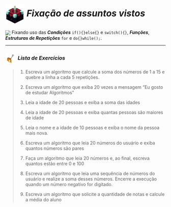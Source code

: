# <img src="https://github.com/kaka-jaques/Proway-Classes/blob/main/gifs/Enchanting_Table.gif?raw=true" align="center" width="60px"> **_Fixação de assuntos vistos_**

<img src="https://github.com/kaka-jaques/Proway-Classes/blob/main/gifs/Enchanted_Book.gif?raw=true" align="center" width="30px"> Fixando uso das **_Condições_** `if(){}else{}` e `switch(){}`, **_Funções_**, **_Estruturas de Repetições_** `for` e `do{}while();`.

---

### <img src="https://github.com/kaka-jaques/Proway-Classes/blob/main/gifs/Arrow_Burning.gif?raw=true" align="center" width="35px"> **_Lista de Exercícios_**

> 1. Escreva um algoritmo que calcule a soma dos números de 1 a 15 e quebre a linha a cada 5 repetições.
>
> 1. Escreva um algoritmo que exiba 20 vezes a mensagem “Eu gosto de estudar Algoritmos"
> 
> 1. Leia a idade de 20 pessoas e exiba a soma das idades
>
> 1. Leia a idade de 20 pessoas e exiba quantas pessoas são maiores de idade
>
> 1. Leia o nome e a idade de 10 pessoas e exiba o nome da pessoa mais nova.
>
> 1. Escreva um algoritmo que leia 20 números do usuário e exiba quantos números são pares
>
> 1. Faça um algoritmo que leia 20 números e, ao final, escreva quantos estão entre 0 e 100
> 
> 1. Escreva um algoritmo que leia uma sequência de números do usuário e realize a soma desses números. Encerre a execução quando um número negativo for digitado.
>
> 1. Escreva um algoritmo que solicite a quantidade de notas e calcule a média do aluno
